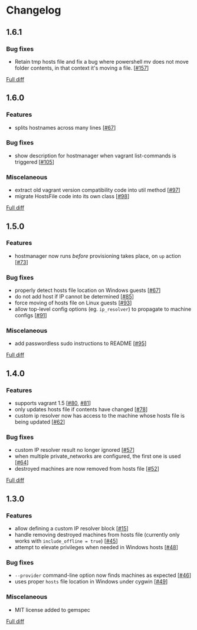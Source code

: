 # Changelog

## 1.6.1
### Bug fixes
* Retain tmp hosts file and fix a bug where powershell mv does not move folder contents, in that context it's moving a file. [[#157](https://github.com/smdahlen/vagrant-hostmanager/issues/157)]

[Full diff](https://github.com/smdahlen/vagrant-hostmanager/compare/v1.5.0...v1.6.0)


## 1.6.0
### Features
* splits hostnames across many lines [[#67](https://github.com/smdahlen/vagrant-hostmanager/pull/103)]

### Bug fixes
* show description for hostmanager when vagrant list-commands is triggered [[#105](https://github.com/smdahlen/vagrant-hostmanager/pull/105)]

### Miscelaneous
* extract old vagrant version compatibility code into util method [[#97](https://github.com/smdahlen/vagrant-hostmanager/pull/97)]
* migrate HostsFile code into its own class [[#98](https://github.com/smdahlen/vagrant-hostmanager/pull/97)]

[Full diff](https://github.com/smdahlen/vagrant-hostmanager/compare/v1.5.0...v1.6.0)


## 1.5.0
### Features
* hostmanager now runs *before* provisioning takes place, on `up` action [[#73](https://github.com/smdahlen/vagrant-hostmanager/issues/73)]

### Bug fixes
* properly detect hosts file location on Windows guests [[#67](https://github.com/smdahlen/vagrant-hostmanager/pull/67)]
* do not add host if IP cannot be determined [[#85](https://github.com/smdahlen/vagrant-hostmanager/pull/85)]
* force moving of hosts file on Linux guests [[#93](https://github.com/smdahlen/vagrant-hostmanager/pull/93)]
* allow top-level config options (eg. `ip_resolver`) to propagate to machine configs [[#91](https://github.com/smdahlen/vagrant-hostmanager/issues/91)]

### Miscelaneous
* add passwordless sudo instructions to README [[#95](https://github.com/smdahlen/vagrant-hostmanager/pull/95)]

[Full diff](https://github.com/smdahlen/vagrant-hostmanager/compare/v1.4.0...v1.5.0)


## 1.4.0
### Features
* supports vagrant 1.5 [[#80](https://github.com/smdahlen/vagrant-hostmanager/issues/80), [#81](https://github.com/smdahlen/vagrant-hostmanager/pull/81)]
* only updates hosts file if contents have changed [[#78](https://github.com/smdahlen/vagrant-hostmanager/pull/78)]
* custom ip resolver now has access to the machine whose hosts file is being updated [[#62](https://github.com/smdahlen/vagrant-hostmanager/pull/62)]

### Bug fixes
* custom IP resolver result no longer ignored [[#57](https://github.com/smdahlen/vagrant-hostmanager/pull/57)]
* when multiple private_networks are configured, the first one is used [[#64](https://github.com/smdahlen/vagrant-hostmanager/pull/64)]
* destroyed machines are now removed from hosts file [[#52](https://github.com/smdahlen/vagrant-hostmanager/pull/52)]

[Full diff](https://github.com/smdahlen/vagrant-hostmanager/compare/v1.3.0...v1.4.0)


## 1.3.0
### Features
* allow defining a custom IP resolver block [[#15](https://github.com/smdahlen/vagrant-hostmanager/pull/15)]
* handle removing destroyed machines from hosts file (currently only works with `include_offline = true`) [[#45](https://github.com/smdahlen/vagrant-hostmanager/pull/45)]
* attempt to elevate privileges when needed in Windows hosts [[#48](https://github.com/smdahlen/vagrant-hostmanager/pull/48)]

### Bug fixes
* `--provider` command-line option now finds machines as expected [[#46](https://github.com/smdahlen/vagrant-hostmanager/pull/46)]
* uses proper `hosts` file location in Windows under cygwin [[#49](https://github.com/smdahlen/vagrant-hostmanager/pull/49)]

### Miscelaneous
* MIT license added to gemspec

[Full diff](https://github.com/smdahlen/vagrant-hostmanager/compare/v1.2.3...v1.3.0)
